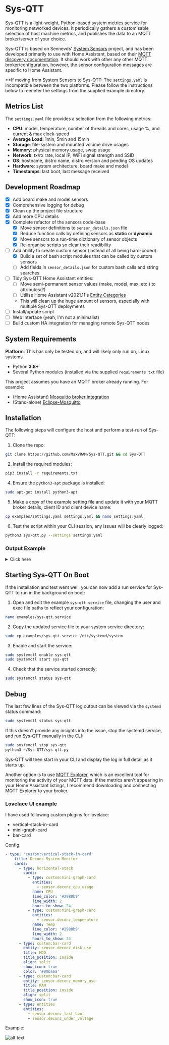 
# Sys-QTT

Sys-QTT is a light-weight, Python-based system metrics service for monitoring networked devices. It periodically gathers a customisable selection of host machine metrics, and publishes the data to an MQTT broker/server of your choice.

Sys-QTT is based on Sennevds' [System Sensors](https://github.com/Sennevds/system_sensors) project, and has been developed primarily to use with Home Assistant, based on their [MQTT discovery documentation](https://www.home-assistant.io/docs/mqtt/discovery/).
It should work with other any other MQTT broker/configuration, however, the sensor configuration messages are specific to Home Assistant.

**If moving from System Sensors to Sys-QTT: The `settings.yaml` is incompatible between the two platforms. Please follow the instructions below to reeneter the settings from the supplied example directory.


## Metrics List

The `settings.yaml` file provides a selection from the following metrics:

- **CPU**: model, temperature, number of threads and cores, usage %, and current & max clock-speed
- **Average Load**: 1min, 5min and 15min
- **Storage**: file-system and mounted volume drive usages
- **Memory**: physical memory usage, swap usage
- **Network**: tx/rx rate, local IP, WiFi signal strength and SSID
- **OS**: hostname, distro name, distro version and pending OS updates
- **Hardware**: system architecture, board make and model
- **Timestamps**: last boot, last message received

## Development Roadmap

- [x] Add board make and model sensors
- [x] Comprehensive logging for debug
- [x] Clean up the project file structure
- [x] Add more CPU details
- [x] Complete refactor of the sensors code-base
  - [x] Move sensor definitions to `sensor_details.json` file
  - [x] Reduce function calls by defining sensors as **static** or **dynamic**
  - [x] Move sensors to a run-time dictionary of sensor objects
  - [x] Re-organise scripts so clear their readibility
- [ ] Add ability to create custom sensor (instead of all being hard-coded):
  - [x] Build a set of bash script modules that can be called by custom sensors
  - [ ] Add fields in `sensor_details.json` for custom bash calls and string searches 
- [ ] Tidy Sys-QTT Home Assistant entities:
  - [ ] Move semi-permanent sensor values (make, model, max, etc.) to attributes(?)
  - [ ] Utilise Home Assistant v2021.11's [Entity Categories](https://www.home-assistant.io/blog/2021/11/03/release-202111/)
  - This will clean up the huge amount of sensors, especially with multiple Sys-QTT deployments
- [ ] Install/update script
- [ ] Web interface (yeah, I'm not a minimalist)
- [ ] Build custom HA integration for managing remote Sys-QTT nodes

## System Requirements

**Platform**: This has only be tested on, and will likely only run on, Linux systems.

- Python **3.8+**
- Several Python modules (installed via the supplied `requirements.txt` file)

This project assumes you have an MQTT broker already running. For example:
  - (Home Assistant) [Mosquitto broker integration](https://github.com/home-assistant/addons/blob/master/mosquitto/DOCS.md)
  - (Stand-alone) [Eclipse-Mosquitto](https://hub.docker.com/_/eclipse-mosquitto)

## Installation

The following steps will configure the host and perform a test-run of Sys-QTT:

1. Clone the repo:

  ```bash
  git clone https://github.com/MaxVRAM/Sys-QTT.git && cd Sys-QTT
  ```

2. Install the required modules:

  ```bash
  pip3 install -r requirements.txt
  ```

4. Ensure the `python3-apt` package is installed:

  ```bash
  sudo apt-get install python3-apt
  ```

5. Make a copy of the example setting file and update it with your MQTT broker details, client ID and client device name:

  ```bash
  cp examples/settings.yaml settings.yaml && nano settings.yaml
  ```

6. Test the script within your CLI session, any issues will be clearly logged:

  ```bash
  python3 sys-qtt.py --settings settings.yaml
  ```

### Output Example

<details><summary>Click here</summary>
<p>

```log
System Sensors starting...

[•] Importing settings...
    [✓] Local configuration complete.
[•] Attempting to reach MQTT broker at 192.168.20.5 on port 1883...
    [✓] MQTT broker responded.
    [•] Publishing sensor configurations...
        [✓] board_make: Micro-Star International Co., Ltd.
        [✓] board_model: MPG X570 GAMING PLUS (MS-7C37)
        [✓] temperature: 51.8
        [✓] cpu_make: AuthenticAMD
        [✓] cpu_model: AMD Ryzen 5 3600X 6-Core Processor
        [✓] cpu_threads: 12
        [✓] cpu_cores: 6
        [✓] cpu_max_speed: 4408.5928
        [✓] cpu_speed: 2200.000
        [✓] cpu_usage: 20.0
        [✓] load_1m: 1.29
        [✓] load_5m: 1.47
        [✓] load_15m: 1.58
        [✓] memory_use: 25.2
        [✓] swap_usage: 0.0
        [✓] hostname: maxvram-desktop
        [✓] ip: 192.168.70.20
        [✓] os: Ubuntu 20.04.3 LTS
        [✓] arch: x86_64
        [✓] updates: 0
        [✓] net_tx: 17.62
        [✓] net_rx: 0.00
        [✓] last_boot: 2021-11-01T10:21:05+11:00
        [✓] last_message: 2021-11-01T16:33:53.297987+11:00
        [✓] disk_use: 43.3
        [✓] disk_use_storage: 35.9
    [✓] 26 sensor configs sent to MQTT broker.
[•] Establishing MQTT connection loop...
    [✓] Success!
    [i] Updated desktop client on broker with online status.
[•] Adding sensor update job on 30 second schedule...
    [✓] [Every 30 seconds do update_sensors() (last run: [never], next run: 2021-11-01 16:35:47)]

[✓] Sys-QTT running on Desktop

[•] Sending sensor payload...
    [✓] 26 sensor updates sent to MQTT broker.
    [•] 30 seconds until next update...
```

</p>
</details>

## Starting Sys-QTT On Boot

If the installation and test went well, you can now add a run service for Sys-QTT to run in the background on boot:

1. Open and edit the example `sys-qtt.service` file, changing the user and exec file paths to reflect your configuration:

```bash
nano examples/sys-qtt.service
```

2. Copy the updated service file to your system service directory:

```bash
sudo cp examples/sys-qtt.service /etc/systemd/system
```

3. Enable and start the service:

```bash
sudo systemctl enable sys-qtt
sudo systemctl start sys-qtt
```

4. Check that the service started correctly:

```bash
sudo systemctl status sys-qtt
```

## Debug

The last few lines of the Sys-QTT log output can be viewed via the `systemd` status command:
```bash
sudo systemctl status sys-qtt
```
If this doesn't provide any insights into the issue, stop the systemd service, and run Sys-QTT manually in the CLI:
```bash
sudo systemctl stop sys-qtt
python3 ~/Sys-QTT/sys-qtt.py
```
Sys-QTT will then start in your CLI and display the log in full detail as it starts up.

Another option is to use [MQTT Explorer](http://mqtt-explorer.com/), which is an excellent tool for monitoring the activity of your MQTT data.
If the metrics aren't appearing in your Home Assistant listings, I recommend downloading and connecting MQTT Explorer to your broker.


### Lovelace UI example

I have used following custom plugins for lovelace:

- vertical-stack-in-card
- mini-graph-card
- bar-card

Config:

```yaml
- type: 'custom:vertical-stack-in-card'
    title: Deconz System Monitor
    cards:
      - type: horizontal-stack
        cards:
          - type: custom:mini-graph-card
            entities:
              - sensor.deconz_cpu_usage
            name: CPU
            line_color: '#2980b9'
            line_width: 2
            hours_to_show: 24
          - type: custom:mini-graph-card
            entities:
              - sensor.deconz_temperature
            name: Temp
            line_color: '#2980b9'
            line_width: 2
            hours_to_show: 24
      - type: custom:bar-card
        entity: sensor.deconz_disk_use
        title: HDD
        title_position: inside
        align: split
        show_icon: true
        color: '#00ba6a'
      - type: custom:bar-card
        entity: sensor.deconz_memory_use
        title: RAM
        title_position: inside
        align: split
        show_icon: true
      - type: entities
        entities:
          - sensor.deconz_last_boot
          - sensor.deconz_under_voltage
```

Example:

![alt text](images/example.png?raw=true "Example")
